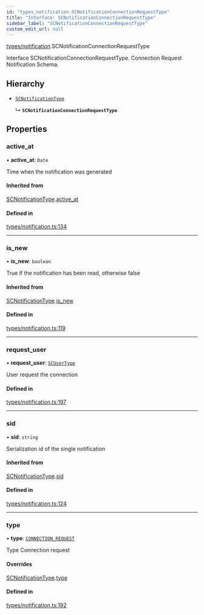 ```yaml
---
id: "types_notification.SCNotificationConnectionRequestType"
title: "Interface: SCNotificationConnectionRequestType"
sidebar_label: "SCNotificationConnectionRequestType"
custom_edit_url: null
---
```


[types/notification](../modules/types_notification).SCNotificationConnectionRequestType

Interface SCNotificationConnectionRequestType.
Connection Request Notification Schema.

## Hierarchy

- [`SCNotificationType`](types_notification.SCNotificationType)

  ↳ **`SCNotificationConnectionRequestType`**

## Properties

### active\_at

• **active\_at**: `Date`

Time when the notification was generated

#### Inherited from

[SCNotificationType](types_notification.SCNotificationType).[active_at](types_notification.SCNotificationType#active_at)

#### Defined in

[types/notification.ts:134](https://github.com/selfcommunity/community-ui/blob/80e4c04/packages/sc-core/src/types/notification.ts#L134)

___

### is\_new

• **is\_new**: `boolean`

True if the notification has been read, otherwise false

#### Inherited from

[SCNotificationType](types_notification.SCNotificationType).[is_new](types_notification.SCNotificationType#is_new)

#### Defined in

[types/notification.ts:119](https://github.com/selfcommunity/community-ui/blob/80e4c04/packages/sc-core/src/types/notification.ts#L119)

___

### request\_user

• **request\_user**: [`SCUserType`](types_user.SCUserType)

User request the connection

#### Defined in

[types/notification.ts:197](https://github.com/selfcommunity/community-ui/blob/80e4c04/packages/sc-core/src/types/notification.ts#L197)

___

### sid

• **sid**: `string`

Serialization id of the single notification

#### Inherited from

[SCNotificationType](types_notification.SCNotificationType).[sid](types_notification.SCNotificationType#sid)

#### Defined in

[types/notification.ts:124](https://github.com/selfcommunity/community-ui/blob/80e4c04/packages/sc-core/src/types/notification.ts#L124)

___

### type

• **type**: [`CONNECTION_REQUEST`](../enums/types_notification.SCNotificationTypologyType#connection_request)

Type Connection request

#### Overrides

[SCNotificationType](types_notification.SCNotificationType).[type](types_notification.SCNotificationType#type)

#### Defined in

[types/notification.ts:192](https://github.com/selfcommunity/community-ui/blob/80e4c04/packages/sc-core/src/types/notification.ts#L192)
